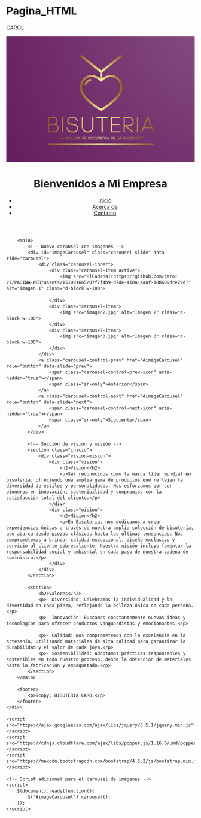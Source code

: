 # Pagina_HTML
 CAROL
<!DOCTYPE html>
<html lang="es">
<head>
    <meta charset="UTF-8">
    <meta name="viewport" content="width=device-width, initial-scale=1.0">
    <link rel="stylesheet" href="https://maxcdn.bootstrapcdn.com/bootstrap/4.5.2/css/bootstrap.min.css">
    <link rel="stylesheet" href="style.css">
    <title>Título de la Página</title>
</head>
<body>
    <div class="container">
        <header>
            <img src="LOGO BISU.png" alt="Logo" class="logo">
            <h1>Bienvenidos a Mi Empresa</h1>
            <nav>
                <ul>
                    <li><a href="#">Inicio</a></li>
                    <li><a href="#">Acerca de</a></li>
                    <li><a href="#">Contacto</a></li>
                </ul>
            </nav>
        </header>

        <main>
            <!-- Nuevo carousel con imágenes -->
            <div id="imageCarousel" class="carousel slide" data-ride="carousel">
                <div class="carousel-inner">
                    <div class="carousel-item active">
                        <img src="![Cadena](https://github.com/caro-27/PAGINA-WEB/assets/151091665/07f7f4b9-d7de-418a-aaaf-188609dce29d)" alt="Imagen 1" class="d-block w-100">

                    </div>
                    <div class="carousel-item">
                        <img src="imagen2.jpg" alt="Imagen 2" class="d-block w-100">
                    </div>
                    <div class="carousel-item">
                        <img src="imagen3.jpg" alt="Imagen 3" class="d-block w-100">
                    </div>
                </div>
                <a class="carousel-control-prev" href="#imageCarousel" role="button" data-slide="prev">
                    <span class="carousel-control-prev-icon" aria-hidden="true"></span>
                    <span class="sr-only">Anterior</span>
                </a>
                <a class="carousel-control-next" href="#imageCarousel" role="button" data-slide="next">
                    <span class="carousel-control-next-icon" aria-hidden="true"></span>
                    <span class="sr-only">Siguiente</span>
                </a>
            </div>

            <!-- Sección de visión y misión -->
            <section class="inicio">
                <div class="vision-mision">
                    <div class="vision">
                        <h2>Visión</h2>
                        <p>Ser reconocidos como la marca líder mundial en bisutería, ofreciendo una amplia gama de productos que reflejen la diversidad de estilos y personalidades. Nos esforzamos por ser pioneros en innovación, sostenibilidad y compromiso con la satisfacción total del cliente.</p>
                    </div>
                    <div class="mision">
                        <h2>Misión</h2>
                        <p>En Bisuteria, nos dedicamos a crear experiencias únicas a través de nuestra amplia colección de bisutería, que abarca desde piezas clásicas hasta las últimas tendencias. Nos comprometemos a brindar calidad excepcional, diseño exclusivo y servicio al cliente sobresaliente. Nuestra misión incluye fomentar la responsabilidad social y ambiental en cada paso de nuestra cadena de suministro.</p>
                    </div>
                </div>
            </section>

            <section>
                <h2>Valores</h2>
                <p>- Diversidad: Celebramos la individualidad y la diversidad en cada pieza, reflejando la belleza única de cada persona.</p>
                <p>- Innovación: Buscamos constantemente nuevas ideas y tecnologías para ofrecer productos vanguardistas y emocionantes.</p>

                <p>- Calidad: Nos comprometemos con la excelencia en la artesanía, utilizando materiales de alta calidad para garantizar la durabilidad y el valor de cada joya.</p>   
                <p>- Sostenibilidad: Adoptamos prácticas responsables y sostenibles en todo nuestro proceso, desde la obtención de materiales hasta la fabricación y empaquetado.</p>
            </section>
        </main>

        <footer>
            <p>&copy; BISUTERIA CARO.</p>
        </footer>
    </div>

    <script src="https://ajax.googleapis.com/ajax/libs/jquery/3.5.1/jquery.min.js"></script>
    <script src="https://cdnjs.cloudflare.com/ajax/libs/popper.js/1.16.0/umd/popper.min.js"></script>
    <script src="https://maxcdn.bootstrapcdn.com/bootstrap/4.5.2/js/bootstrap.min.js"></script>

    <!-- Script adicional para el carousel de imágenes -->
    <script>
        $(document).ready(function(){
            $('#imageCarousel').carousel();
        });
    </script>
</body>
</html>
